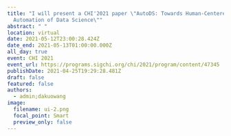 ```yaml
---
title: "I will present a CHI'2021 paper \"AutoDS: Towards Human-Centered
  Automation of Data Science\""
abstract: " "
location: virtual
date: 2021-05-12T23:00:28.424Z
date_end: 2021-05-13T01:00:00.000Z
all_day: true
event: CHI 2021
event_url: https://programs.sigchi.org/chi/2021/program/content/47345
publishDate: 2021-04-25T19:29:28.481Z
draft: false
featured: false
authors:
  - admin;dakuowang
image:
  filename: ui-2.png
  focal_point: Smart
  preview_only: false
---
```

